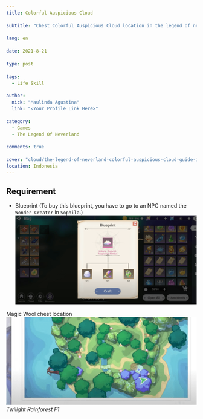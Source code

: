 ```yaml
---
title: Colorful Auspicious Cloud

subtitle: "Chest Colorful Auspicious Cloud location in the legend of neverland"

lang: en

date: 2021-8-21

type: post

tags:
  - Life Skill

author:
  nick: "Maulinda Agustina"
  link: "<Your Profile Link Here>"

category:
  - Games
  - The Legend Of Neverland

comments: true

cover: "cloud/the-legend-of-neverland-colorful-auspicious-cloud-guide-id-1.png"
location: Indonesia
---
```


## Requirement
- Blueprint (To buy this blueprint, you have to go to an NPC named the `Wonder Creator` in `Sophila`.)
![](cloud/the-legend-of-neverland-colorful-auspicious-cloud-guide-id-1.png)

Magic Wool chest location
![](cloud/the-legend-of-neverland-colorful-auspicious-cloud-guide-id-2.png)
*Twilight Rainforest F1*